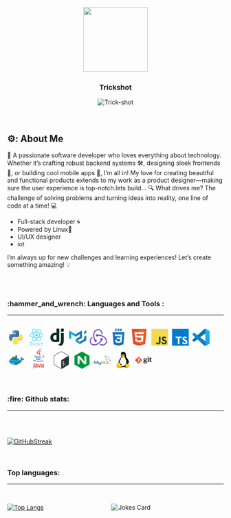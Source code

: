   <div id="header" align="center">

<img src="https://github.com/Trick-shot/media/blob/main/robot.gif" width="150" height="150" />


   <h3>Trickshot</h3>
      <img
        src="https://komarev.com/ghpvc/?username=Trick-shot&label=Profile%20views&color=0e75b6&style=flat"
        alt="Trick-shot"
      />
    </div>
    <br />
    <br />
    <h2>⚙️: About Me</h2>
    <p>
      👋 A passionate software developer who loves everything about technology.
      Whether it’s crafting robust backend systems 🛠️, designing sleek frontends
      🎨, or building cool mobile apps 📱, I’m all in! My love for creating
      beautiful and functional products extends to my work as a product
      designer—making sure the user experience is top-notch.lets build... 🔍
      What drives me? The challenge of solving problems and turning ideas into
      reality, one line of code at a time! 💻<br />
    </p>

  <ul>
      <li>Full-stack developer 🌀</>
      <li>Powered by Linux🐧</li>
      <li>UI/UX designer</li>
      <li>iot</li>
   </ul>

   <p>
      I’m always up for new challenges and learning experiences! Let’s create
      something amazing! 💡
    </p>
    <br />
    <br />
    <h3 align="left">:hammer_and_wrench: Languages and Tools :</h3>
    <hr />
    <br />
    <div>
      <img
        src="https://github.com/devicons/devicon/blob/master/icons/python/python-original.svg"
        title="python"
        alt="python"
        width="40"
        height="40"
      />&nbsp;
      <img
        src="https://github.com/devicons/devicon/blob/master/icons/react/react-original-wordmark.svg"
        title="React"
        alt="React"
        width="40"
        height="40"
      />&nbsp;
      <img
        src="https://github.com/devicons/devicon/blob/master/icons/django/django-plain.svg"
        title="django"
        alt="django"
        width="40"
        height="40"
      />&nbsp;
      <img
        src="https://github.com/devicons/devicon/blob/master/icons/materialui/materialui-original.svg"
        title="Material UI"
        alt="Material UI"
        width="40"
        height="40"
      />&nbsp;
      <img
        src="https://github.com/devicons/devicon/blob/master/icons/redux/redux-original.svg"
        title="Redux"
        alt="Redux "
        width="40"
        height="40"
      />&nbsp;
      <img
        src="https://github.com/devicons/devicon/blob/master/icons/css3/css3-plain-wordmark.svg"
        title="CSS3"
        alt="CSS"
        width="40"
        height="40"
      />&nbsp;
      <img
        src="https://github.com/devicons/devicon/blob/master/icons/html5/html5-original.svg"
        title="HTML5"
        alt="HTML"
        width="40"
        height="40"
      />&nbsp;
      <img
        src="https://github.com/devicons/devicon/blob/master/icons/javascript/javascript-original.svg"
        title="JavaScript"
        alt="JavaScript"
        width="40"
        height="40"
      />&nbsp;
      <img
        src="https://github.com/devicons/devicon/blob/master/icons/typescript/typescript-original.svg"
        title="typescript"
        alt="typescript"
        width="40"
        height="40"
      />&nbsp;
<!--       <img
        src="https://github.com/devicons/devicon/blob/master/icons/webstorm/webstorm-original.svg"
        title="django-rest-framework"
        alt="django-rest-framework"
        width="40"
        height="40"
      />&nbsp; -->
<!--       <img
        src="https://github.com/devicons/devicon/blob/master/icons/pycharm/pycharm-original.svg?short_path=17fee95"
        title="pycharm"
        alt="pycharm"
        width="40"
        height="40"
      />&nbsp; -->
      <img
        src="https://github.com/devicons/devicon/blob/master/icons/vscode/vscode-original.svg"
        title="vscode"
        alt="vscode"
        width="40"
        height="40"
      />&nbsp;
      <img
        src="https://github.com/devicons/devicon/blob/master/icons/docker/docker-original.svg"
        title="docker"
        alt="docker"
        width="40"
        height="40"
      />&nbsp;
      <img
        src="https://github.com/devicons/devicon/blob/master/icons/java/java-original-wordmark.svg"
        title="Java"
        alt="Java"
        width="50"
        height="50"
      />&nbsp;
      <img
        src="https://github.com/devicons/devicon/blob/master/icons/bash/bash-original.svg"
        title="Bash"
        alt="Bash"
        width="40"
        height="40"
      />&nbsp;
      <img
        src="https://github.com/devicons/devicon/blob/master/icons/nginx/nginx-original.svg"
        title="Nginx"
        alt="Nginx"
        width="40"
        height="40"
      />&nbsp;
      <img
        src="https://github.com/devicons/devicon/blob/master/icons/mysql/mysql-original-wordmark.svg"
        title="MySQL"
        alt="MySQL"
        width="40"
        height="40"
      />&nbsp;
      <img
        src="https://github.com/devicons/devicon/blob/master/icons/linux/linux-original.svg"
        title="linux"
        alt="linux"
        width="40"
        height="40"
      />&nbsp;
      <img
        src="https://github.com/devicons/devicon/blob/master/icons/git/git-original-wordmark.svg"
        title="Git"
        **alt="Git"
        width="40"
        height="40"
      />
    </div>
    <br />
    <br />
    <h3 align="left">:fire: Github stats:</h3>
    <hr />
    <br />
    <picture>
      <source
        srcset="
          https://github-readme-stats.vercel.app/api?username=Trick-shot&show_icons=true&theme=tokyonight
        "
        media="(prefers-color-scheme: dark)"
      />
    </picture>&nbsp;
    <div>
      
[![GitHubStreak](https://github-readme-streak-stats.herokuapp.com?user=Trick-shot&theme=tokyonight-duo&hide_border=true)](https://git.io/streak-stats)
    </div>

  <br />
    <h3 align="left">Top languages:</h3>
    <hr />
    <br />

[![Top
    Langs](https://github-readme-stats.vercel.app/api/top-langs/?username=Trick-shot&layout=donut&theme=radical)](https://github.com/anuraghazra/github-readme-stats)
    &nbsp; &nbsp; &nbsp; &nbsp; &nbsp; &nbsp; &nbsp; &nbsp; &nbsp; &nbsp; &nbsp;
    &nbsp; &nbsp; &nbsp; &nbsp; &nbsp; &nbsp; &nbsp; &nbsp; &nbsp;<img
      src="https://readme-jokes.vercel.app/api?theme=tokyonight"
      alt="Jokes Card"
    />

